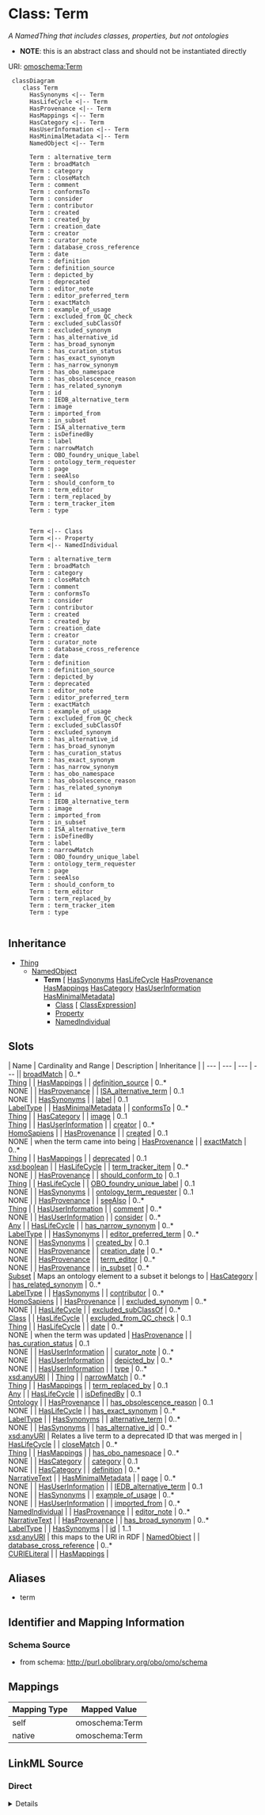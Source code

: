 # Class: Term
_A NamedThing that includes classes, properties, but not ontologies_



* __NOTE__: this is an abstract class and should not be instantiated directly


URI: [omoschema:Term](http://purl.obolibrary.org/obo/omo/schema/Term)


```{mermaid}
 classDiagram
    class Term
      HasSynonyms <|-- Term
      HasLifeCycle <|-- Term
      HasProvenance <|-- Term
      HasMappings <|-- Term
      HasCategory <|-- Term
      HasUserInformation <|-- Term
      HasMinimalMetadata <|-- Term
      NamedObject <|-- Term
      
      Term : alternative_term
      Term : broadMatch
      Term : category
      Term : closeMatch
      Term : comment
      Term : conformsTo
      Term : consider
      Term : contributor
      Term : created
      Term : created_by
      Term : creation_date
      Term : creator
      Term : curator_note
      Term : database_cross_reference
      Term : date
      Term : definition
      Term : definition_source
      Term : depicted_by
      Term : deprecated
      Term : editor_note
      Term : editor_preferred_term
      Term : exactMatch
      Term : example_of_usage
      Term : excluded_from_QC_check
      Term : excluded_subClassOf
      Term : excluded_synonym
      Term : has_alternative_id
      Term : has_broad_synonym
      Term : has_curation_status
      Term : has_exact_synonym
      Term : has_narrow_synonym
      Term : has_obo_namespace
      Term : has_obsolescence_reason
      Term : has_related_synonym
      Term : id
      Term : IEDB_alternative_term
      Term : image
      Term : imported_from
      Term : in_subset
      Term : ISA_alternative_term
      Term : isDefinedBy
      Term : label
      Term : narrowMatch
      Term : OBO_foundry_unique_label
      Term : ontology_term_requester
      Term : page
      Term : seeAlso
      Term : should_conform_to
      Term : term_editor
      Term : term_replaced_by
      Term : term_tracker_item
      Term : type
      

      Term <|-- Class
      Term <|-- Property
      Term <|-- NamedIndividual
      
      Term : alternative_term
      Term : broadMatch
      Term : category
      Term : closeMatch
      Term : comment
      Term : conformsTo
      Term : consider
      Term : contributor
      Term : created
      Term : created_by
      Term : creation_date
      Term : creator
      Term : curator_note
      Term : database_cross_reference
      Term : date
      Term : definition
      Term : definition_source
      Term : depicted_by
      Term : deprecated
      Term : editor_note
      Term : editor_preferred_term
      Term : exactMatch
      Term : example_of_usage
      Term : excluded_from_QC_check
      Term : excluded_subClassOf
      Term : excluded_synonym
      Term : has_alternative_id
      Term : has_broad_synonym
      Term : has_curation_status
      Term : has_exact_synonym
      Term : has_narrow_synonym
      Term : has_obo_namespace
      Term : has_obsolescence_reason
      Term : has_related_synonym
      Term : id
      Term : IEDB_alternative_term
      Term : image
      Term : imported_from
      Term : in_subset
      Term : ISA_alternative_term
      Term : isDefinedBy
      Term : label
      Term : narrowMatch
      Term : OBO_foundry_unique_label
      Term : ontology_term_requester
      Term : page
      Term : seeAlso
      Term : should_conform_to
      Term : term_editor
      Term : term_replaced_by
      Term : term_tracker_item
      Term : type
      
```




## Inheritance
* [Thing](Thing.md)
    * [NamedObject](NamedObject.md)
        * **Term** [ [HasSynonyms](HasSynonyms.md) [HasLifeCycle](HasLifeCycle.md) [HasProvenance](HasProvenance.md) [HasMappings](HasMappings.md) [HasCategory](HasCategory.md) [HasUserInformation](HasUserInformation.md) [HasMinimalMetadata](HasMinimalMetadata.md)]
            * [Class](Class.md) [ [ClassExpression](ClassExpression.md)]
            * [Property](Property.md)
            * [NamedIndividual](NamedIndividual.md)



## Slots

| Name | Cardinality and Range | Description | Inheritance |
| ---  | --- | --- | --- || [broadMatch](broadMatch.md) | 0..* <br/> [Thing](Thing.md) |  | [HasMappings](HasMappings.md) |
| [definition_source](definition_source.md) | 0..* <br/> NONE |  | [HasProvenance](HasProvenance.md) |
| [ISA_alternative_term](ISA_alternative_term.md) | 0..1 <br/> NONE |  | [HasSynonyms](HasSynonyms.md) |
| [label](label.md) | 0..1 <br/> [LabelType](LabelType.md) |  | [HasMinimalMetadata](HasMinimalMetadata.md) |
| [conformsTo](conformsTo.md) | 0..* <br/> [Thing](Thing.md) |  | [HasCategory](HasCategory.md) |
| [image](image.md) | 0..1 <br/> [Thing](Thing.md) |  | [HasUserInformation](HasUserInformation.md) |
| [creator](creator.md) | 0..* <br/> [HomoSapiens](HomoSapiens.md) |  | [HasProvenance](HasProvenance.md) |
| [created](created.md) | 0..1 <br/> NONE | when the term came into being | [HasProvenance](HasProvenance.md) |
| [exactMatch](exactMatch.md) | 0..* <br/> [Thing](Thing.md) |  | [HasMappings](HasMappings.md) |
| [deprecated](deprecated.md) | 0..1 <br/> [xsd:boolean](http://www.w3.org/2001/XMLSchema#boolean) |  | [HasLifeCycle](HasLifeCycle.md) |
| [term_tracker_item](term_tracker_item.md) | 0..* <br/> NONE |  | [HasProvenance](HasProvenance.md) |
| [should_conform_to](should_conform_to.md) | 0..1 <br/> [Thing](Thing.md) |  | [HasLifeCycle](HasLifeCycle.md) |
| [OBO_foundry_unique_label](OBO_foundry_unique_label.md) | 0..1 <br/> NONE |  | [HasSynonyms](HasSynonyms.md) |
| [ontology_term_requester](ontology_term_requester.md) | 0..1 <br/> NONE |  | [HasProvenance](HasProvenance.md) |
| [seeAlso](seeAlso.md) | 0..* <br/> [Thing](Thing.md) |  | [HasUserInformation](HasUserInformation.md) |
| [comment](comment.md) | 0..* <br/> NONE |  | [HasUserInformation](HasUserInformation.md) |
| [consider](consider.md) | 0..* <br/> [Any](Any.md) |  | [HasLifeCycle](HasLifeCycle.md) |
| [has_narrow_synonym](has_narrow_synonym.md) | 0..* <br/> [LabelType](LabelType.md) |  | [HasSynonyms](HasSynonyms.md) |
| [editor_preferred_term](editor_preferred_term.md) | 0..* <br/> NONE |  | [HasSynonyms](HasSynonyms.md) |
| [created_by](created_by.md) | 0..1 <br/> NONE |  | [HasProvenance](HasProvenance.md) |
| [creation_date](creation_date.md) | 0..* <br/> NONE |  | [HasProvenance](HasProvenance.md) |
| [term_editor](term_editor.md) | 0..* <br/> NONE |  | [HasProvenance](HasProvenance.md) |
| [in_subset](in_subset.md) | 0..* <br/> [Subset](Subset.md) | Maps an ontology element to a subset it belongs to | [HasCategory](HasCategory.md) |
| [has_related_synonym](has_related_synonym.md) | 0..* <br/> [LabelType](LabelType.md) |  | [HasSynonyms](HasSynonyms.md) |
| [contributor](contributor.md) | 0..* <br/> [HomoSapiens](HomoSapiens.md) |  | [HasProvenance](HasProvenance.md) |
| [excluded_synonym](excluded_synonym.md) | 0..* <br/> NONE |  | [HasLifeCycle](HasLifeCycle.md) |
| [excluded_subClassOf](excluded_subClassOf.md) | 0..* <br/> [Class](Class.md) |  | [HasLifeCycle](HasLifeCycle.md) |
| [excluded_from_QC_check](excluded_from_QC_check.md) | 0..1 <br/> [Thing](Thing.md) |  | [HasLifeCycle](HasLifeCycle.md) |
| [date](date.md) | 0..* <br/> NONE | when the term was updated | [HasProvenance](HasProvenance.md) |
| [has_curation_status](has_curation_status.md) | 0..1 <br/> NONE |  | [HasUserInformation](HasUserInformation.md) |
| [curator_note](curator_note.md) | 0..* <br/> NONE |  | [HasUserInformation](HasUserInformation.md) |
| [depicted_by](depicted_by.md) | 0..* <br/> NONE |  | [HasUserInformation](HasUserInformation.md) |
| [type](type.md) | 0..* <br/> [xsd:anyURI](http://www.w3.org/2001/XMLSchema#anyURI) |  | [Thing](Thing.md) |
| [narrowMatch](narrowMatch.md) | 0..* <br/> [Thing](Thing.md) |  | [HasMappings](HasMappings.md) |
| [term_replaced_by](term_replaced_by.md) | 0..1 <br/> [Any](Any.md) |  | [HasLifeCycle](HasLifeCycle.md) |
| [isDefinedBy](isDefinedBy.md) | 0..1 <br/> [Ontology](Ontology.md) |  | [HasProvenance](HasProvenance.md) |
| [has_obsolescence_reason](has_obsolescence_reason.md) | 0..1 <br/> NONE |  | [HasLifeCycle](HasLifeCycle.md) |
| [has_exact_synonym](has_exact_synonym.md) | 0..* <br/> [LabelType](LabelType.md) |  | [HasSynonyms](HasSynonyms.md) |
| [alternative_term](alternative_term.md) | 0..* <br/> NONE |  | [HasSynonyms](HasSynonyms.md) |
| [has_alternative_id](has_alternative_id.md) | 0..* <br/> [xsd:anyURI](http://www.w3.org/2001/XMLSchema#anyURI) | Relates a live term to a deprecated ID that was merged in | [HasLifeCycle](HasLifeCycle.md) |
| [closeMatch](closeMatch.md) | 0..* <br/> [Thing](Thing.md) |  | [HasMappings](HasMappings.md) |
| [has_obo_namespace](has_obo_namespace.md) | 0..* <br/> NONE |  | [HasCategory](HasCategory.md) |
| [category](category.md) | 0..1 <br/> NONE |  | [HasCategory](HasCategory.md) |
| [definition](definition.md) | 0..* <br/> [NarrativeText](NarrativeText.md) |  | [HasMinimalMetadata](HasMinimalMetadata.md) |
| [page](page.md) | 0..* <br/> NONE |  | [HasUserInformation](HasUserInformation.md) |
| [IEDB_alternative_term](IEDB_alternative_term.md) | 0..1 <br/> NONE |  | [HasSynonyms](HasSynonyms.md) |
| [example_of_usage](example_of_usage.md) | 0..* <br/> NONE |  | [HasUserInformation](HasUserInformation.md) |
| [imported_from](imported_from.md) | 0..* <br/> [NamedIndividual](NamedIndividual.md) |  | [HasProvenance](HasProvenance.md) |
| [editor_note](editor_note.md) | 0..* <br/> [NarrativeText](NarrativeText.md) |  | [HasProvenance](HasProvenance.md) |
| [has_broad_synonym](has_broad_synonym.md) | 0..* <br/> [LabelType](LabelType.md) |  | [HasSynonyms](HasSynonyms.md) |
| [id](id.md) | 1..1 <br/> [xsd:anyURI](http://www.w3.org/2001/XMLSchema#anyURI) | this maps to the URI in RDF | [NamedObject](NamedObject.md) |
| [database_cross_reference](database_cross_reference.md) | 0..* <br/> [CURIELiteral](CURIELiteral.md) |  | [HasMappings](HasMappings.md) |





## Aliases


* term



## Identifier and Mapping Information







### Schema Source


* from schema: http://purl.obolibrary.org/obo/omo/schema





## Mappings

| Mapping Type | Mapped Value |
| ---  | ---  |
| self | omoschema:Term |
| native | omoschema:Term |


## LinkML Source

<!-- TODO: investigate https://stackoverflow.com/questions/37606292/how-to-create-tabbed-code-blocks-in-mkdocs-or-sphinx -->

### Direct

<details>
```yaml
name: Term
description: A NamedThing that includes classes, properties, but not ontologies
from_schema: http://purl.obolibrary.org/obo/omo/schema
aliases:
- term
rank: 1000
is_a: NamedObject
abstract: true
mixins:
- HasSynonyms
- HasLifeCycle
- HasProvenance
- HasMappings
- HasCategory
- HasUserInformation
- HasMinimalMetadata

```
</details>

### Induced

<details>
```yaml
name: Term
description: A NamedThing that includes classes, properties, but not ontologies
from_schema: http://purl.obolibrary.org/obo/omo/schema
aliases:
- term
rank: 1000
is_a: NamedObject
abstract: true
mixins:
- HasSynonyms
- HasLifeCycle
- HasProvenance
- HasMappings
- HasCategory
- HasUserInformation
- HasMinimalMetadata
attributes:
  has_exact_synonym:
    name: has_exact_synonym
    from_schema: http://purl.obolibrary.org/obo/omo/schema
    rank: 1000
    is_a: synonym
    slot_uri: oio:hasExactSynonym
    multivalued: true
    alias: has_exact_synonym
    owner: Term
    domain_of:
    - HasSynonyms
    - Axiom
    disjoint_with:
    - label
    range: label type
  has_narrow_synonym:
    name: has_narrow_synonym
    from_schema: http://purl.obolibrary.org/obo/omo/schema
    rank: 1000
    is_a: synonym
    slot_uri: oio:hasNarrowSynonym
    multivalued: true
    alias: has_narrow_synonym
    owner: Term
    domain_of:
    - HasSynonyms
    range: label type
  has_broad_synonym:
    name: has_broad_synonym
    from_schema: http://purl.obolibrary.org/obo/omo/schema
    rank: 1000
    is_a: synonym
    slot_uri: oio:hasBroadSynonym
    multivalued: true
    alias: has_broad_synonym
    owner: Term
    domain_of:
    - HasSynonyms
    range: label type
  has_related_synonym:
    name: has_related_synonym
    from_schema: http://purl.obolibrary.org/obo/omo/schema
    rank: 1000
    slot_uri: oio:hasRelatedSynonym
    multivalued: true
    alias: has_related_synonym
    owner: Term
    domain_of:
    - HasSynonyms
    range: label type
  alternative_term:
    name: alternative_term
    in_subset:
    - allotrope permitted profile
    from_schema: http://purl.obolibrary.org/obo/omo/schema
    exact_mappings:
    - skos:altLabel
    rank: 1000
    slot_uri: IAO:0000118
    multivalued: true
    alias: alternative_term
    owner: Term
    domain_of:
    - HasSynonyms
    range: string
  ISA_alternative_term:
    name: ISA_alternative_term
    from_schema: http://purl.obolibrary.org/obo/omo/schema
    rank: 1000
    is_a: alternative_term
    slot_uri: OBI:0001847
    multivalued: true
    alias: ISA_alternative_term
    owner: Term
    domain_of:
    - HasSynonyms
    range: string
  IEDB_alternative_term:
    name: IEDB_alternative_term
    from_schema: http://purl.obolibrary.org/obo/omo/schema
    rank: 1000
    is_a: alternative_term
    slot_uri: OBI:9991118
    multivalued: true
    alias: IEDB_alternative_term
    owner: Term
    domain_of:
    - HasSynonyms
    range: string
  editor_preferred_term:
    name: editor_preferred_term
    in_subset:
    - obi permitted profile
    from_schema: http://purl.obolibrary.org/obo/omo/schema
    rank: 1000
    is_a: alternative_term
    slot_uri: IAO:0000111
    multivalued: true
    alias: editor_preferred_term
    owner: Term
    domain_of:
    - HasSynonyms
    range: string
  OBO_foundry_unique_label:
    name: OBO_foundry_unique_label
    todos:
    - add uniquekey
    from_schema: http://purl.obolibrary.org/obo/omo/schema
    rank: 1000
    is_a: alternative_term
    slot_uri: IAO:0000589
    multivalued: true
    alias: OBO_foundry_unique_label
    owner: Term
    domain_of:
    - HasSynonyms
    range: string
  deprecated:
    name: deprecated
    in_subset:
    - allotrope permitted profile
    - go permitted profile
    - obi permitted profile
    from_schema: http://purl.obolibrary.org/obo/omo/schema
    aliases:
    - is obsolete
    rank: 1000
    is_a: obsoletion_related_property
    domain: ObsoleteAspect
    slot_uri: owl:deprecated
    alias: deprecated
    owner: Term
    domain_of:
    - HasLifeCycle
    range: boolean
  has_obsolescence_reason:
    name: has_obsolescence_reason
    todos:
    - restrict range
    comments:
    - '{''RULE'': ''subject must be deprecated''}'
    from_schema: http://purl.obolibrary.org/obo/omo/schema
    rank: 1000
    is_a: obsoletion_related_property
    domain: ObsoleteAspect
    slot_uri: IAO:0000231
    alias: has_obsolescence_reason
    owner: Term
    domain_of:
    - HasLifeCycle
    range: string
  term_replaced_by:
    name: term_replaced_by
    comments:
    - '{''RULE'': ''subject must be deprecated''}'
    in_subset:
    - go permitted profile
    - obi permitted profile
    - allotrope permitted profile
    from_schema: http://purl.obolibrary.org/obo/omo/schema
    exact_mappings:
    - dcterms:isReplacedBy
    rank: 1000
    is_a: obsoletion_related_property
    domain: ObsoleteAspect
    slot_uri: IAO:0100001
    alias: term_replaced_by
    owner: Term
    domain_of:
    - HasLifeCycle
    range: Any
  consider:
    name: consider
    comments:
    - '{''RULE'': ''subject must be deprecated''}'
    in_subset:
    - go permitted profile
    from_schema: http://purl.obolibrary.org/obo/omo/schema
    rank: 1000
    is_a: obsoletion_related_property
    domain: ObsoleteAspect
    slot_uri: oio:consider
    multivalued: true
    alias: consider
    owner: Term
    domain_of:
    - HasLifeCycle
    range: Any
  has_alternative_id:
    name: has_alternative_id
    description: Relates a live term to a deprecated ID that was merged in
    deprecated: This is deprecated as it is redundant with the inverse replaced_by
      triple
    comments:
    - '{''RULE'': ''object must NOT be deprecated''}'
    in_subset:
    - go permitted profile
    from_schema: http://purl.obolibrary.org/obo/omo/schema
    see_also:
    - https://github.com/owlcs/owlapi/issues/317
    rank: 1000
    is_a: obsoletion_related_property
    domain: NotObsoleteAspect
    slot_uri: oio:hasAlternativeId
    multivalued: true
    alias: has_alternative_id
    owner: Term
    domain_of:
    - HasLifeCycle
    range: uriorcurie
  excluded_from_QC_check:
    name: excluded_from_QC_check
    from_schema: http://purl.obolibrary.org/obo/omo/schema
    rank: 1000
    is_a: excluded_axiom
    alias: excluded_from_QC_check
    owner: Term
    domain_of:
    - HasLifeCycle
    range: Thing
  excluded_subClassOf:
    name: excluded_subClassOf
    from_schema: http://purl.obolibrary.org/obo/omo/schema
    rank: 1000
    is_a: excluded_axiom
    multivalued: true
    alias: excluded_subClassOf
    owner: Term
    domain_of:
    - HasLifeCycle
    range: Class
  excluded_synonym:
    name: excluded_synonym
    from_schema: http://purl.obolibrary.org/obo/omo/schema
    exact_mappings:
    - skos:hiddenSynonym
    rank: 1000
    is_a: excluded_axiom
    multivalued: true
    alias: excluded_synonym
    owner: Term
    domain_of:
    - HasLifeCycle
    range: string
  should_conform_to:
    name: should_conform_to
    from_schema: http://purl.obolibrary.org/obo/omo/schema
    rank: 1000
    is_a: excluded_axiom
    alias: should_conform_to
    owner: Term
    domain_of:
    - HasLifeCycle
    range: Thing
  created_by:
    name: created_by
    deprecated: proposed obsoleted by OMO group 2022-04-12
    from_schema: http://purl.obolibrary.org/obo/omo/schema
    deprecated_element_has_exact_replacement: creator
    rank: 1000
    is_a: provenance_property
    slot_uri: oio:created_by
    alias: created_by
    owner: Term
    domain_of:
    - HasProvenance
    - Axiom
    range: string
  creation_date:
    name: creation_date
    deprecated: proposed obsoleted by OMO group 2022-04-12
    todos:
    - restrict range
    from_schema: http://purl.obolibrary.org/obo/omo/schema
    deprecated_element_has_exact_replacement: created
    rank: 1000
    is_a: provenance_property
    slot_uri: oio:creation_date
    multivalued: true
    alias: creation_date
    owner: Term
    domain_of:
    - HasProvenance
    range: string
  contributor:
    name: contributor
    from_schema: http://purl.obolibrary.org/obo/omo/schema
    close_mappings:
    - prov:wasAttributedTo
    rank: 1000
    is_a: provenance_property
    slot_uri: dcterms:contributor
    multivalued: true
    alias: contributor
    owner: Term
    domain_of:
    - HasProvenance
    range: HomoSapiens
    structured_pattern:
      syntax: '{orcid_regex}'
      interpolated: true
      partial_match: false
  creator:
    name: creator
    from_schema: http://purl.obolibrary.org/obo/omo/schema
    close_mappings:
    - prov:wasAttributedTo
    rank: 1000
    is_a: provenance_property
    slot_uri: dcterms:creator
    multivalued: true
    alias: creator
    owner: Term
    domain_of:
    - HasProvenance
    - Ontology
    range: HomoSapiens
    structured_pattern:
      syntax: '{orcid_regex}'
      interpolated: true
      partial_match: false
  created:
    name: created
    description: when the term came into being
    from_schema: http://purl.obolibrary.org/obo/omo/schema
    close_mappings:
    - pav:createdOn
    rank: 1000
    is_a: provenance_property
    slot_uri: dcterms:created
    multivalued: false
    alias: created
    owner: Term
    domain_of:
    - HasProvenance
    - Ontology
    range: string
  date:
    name: date
    description: when the term was updated
    from_schema: http://purl.obolibrary.org/obo/omo/schema
    close_mappings:
    - pav:authoredOn
    rank: 1000
    is_a: provenance_property
    slot_uri: dcterms:date
    multivalued: true
    alias: date
    owner: Term
    domain_of:
    - HasProvenance
    range: string
  isDefinedBy:
    name: isDefinedBy
    from_schema: http://purl.obolibrary.org/obo/omo/schema
    close_mappings:
    - pav:importedFrom
    - dcterms:publisher
    rank: 1000
    slot_uri: rdfs:isDefinedBy
    alias: isDefinedBy
    owner: Term
    domain_of:
    - HasProvenance
    range: Ontology
  editor_note:
    name: editor_note
    from_schema: http://purl.obolibrary.org/obo/omo/schema
    rank: 1000
    is_a: provenance_property
    slot_uri: IAO:0000116
    multivalued: true
    alias: editor_note
    owner: Term
    domain_of:
    - HasProvenance
    range: narrative text
  term_editor:
    name: term_editor
    from_schema: http://purl.obolibrary.org/obo/omo/schema
    rank: 1000
    is_a: provenance_property
    slot_uri: IAO:0000117
    multivalued: true
    alias: term_editor
    owner: Term
    domain_of:
    - HasProvenance
    range: string
  definition_source:
    name: definition_source
    todos:
    - restrict range
    in_subset:
    - obi permitted profile
    from_schema: http://purl.obolibrary.org/obo/omo/schema
    rank: 1000
    is_a: provenance_property
    slot_uri: IAO:0000119
    multivalued: true
    alias: definition_source
    owner: Term
    domain_of:
    - HasProvenance
    range: string
  ontology_term_requester:
    name: ontology_term_requester
    from_schema: http://purl.obolibrary.org/obo/omo/schema
    rank: 1000
    is_a: provenance_property
    slot_uri: IAO:0000234
    alias: ontology_term_requester
    owner: Term
    domain_of:
    - HasProvenance
    range: string
  imported_from:
    name: imported_from
    from_schema: http://purl.obolibrary.org/obo/omo/schema
    rank: 1000
    is_a: provenance_property
    slot_uri: IAO:0000412
    multivalued: true
    alias: imported_from
    owner: Term
    domain_of:
    - HasProvenance
    range: NamedIndividual
  term_tracker_item:
    name: term_tracker_item
    todos:
    - restrict range
    from_schema: http://purl.obolibrary.org/obo/omo/schema
    rank: 1000
    is_a: provenance_property
    slot_uri: IAO:0000233
    multivalued: true
    alias: term_tracker_item
    owner: Term
    domain_of:
    - HasProvenance
    range: string
  broadMatch:
    name: broadMatch
    from_schema: http://purl.obolibrary.org/obo/omo/schema
    rank: 1000
    is_a: match
    slot_uri: skos:broadMatch
    multivalued: true
    alias: broadMatch
    owner: Term
    domain_of:
    - HasMappings
    range: Thing
  closeMatch:
    name: closeMatch
    from_schema: http://purl.obolibrary.org/obo/omo/schema
    rank: 1000
    is_a: match
    slot_uri: skos:closeMatch
    multivalued: true
    alias: closeMatch
    owner: Term
    domain_of:
    - HasMappings
    range: Thing
  exactMatch:
    name: exactMatch
    from_schema: http://purl.obolibrary.org/obo/omo/schema
    rank: 1000
    is_a: match
    slot_uri: skos:exactMatch
    multivalued: true
    alias: exactMatch
    owner: Term
    domain_of:
    - HasMappings
    range: Thing
  narrowMatch:
    name: narrowMatch
    from_schema: http://purl.obolibrary.org/obo/omo/schema
    rank: 1000
    is_a: match
    slot_uri: skos:narrowMatch
    multivalued: true
    alias: narrowMatch
    owner: Term
    domain_of:
    - HasMappings
    range: Thing
  database_cross_reference:
    name: database_cross_reference
    from_schema: http://purl.obolibrary.org/obo/omo/schema
    rank: 1000
    is_a: match
    slot_uri: oio:hasDbXref
    multivalued: true
    alias: database_cross_reference
    owner: Term
    domain_of:
    - HasMappings
    - Axiom
    range: CURIELiteral
  has_obo_namespace:
    name: has_obo_namespace
    from_schema: http://purl.obolibrary.org/obo/omo/schema
    rank: 1000
    slot_uri: oio:hasOBONamespace
    multivalued: true
    alias: has_obo_namespace
    owner: Term
    domain_of:
    - HasCategory
    range: string
  category:
    name: category
    from_schema: http://purl.obolibrary.org/obo/omo/schema
    rank: 1000
    is_a: informative_property
    slot_uri: biolink:category
    alias: category
    owner: Term
    domain_of:
    - HasCategory
    range: string
  in_subset:
    name: in_subset
    description: Maps an ontology element to a subset it belongs to
    from_schema: http://purl.obolibrary.org/obo/omo/schema
    rank: 1000
    slot_uri: oio:inSubset
    multivalued: true
    alias: in_subset
    owner: Term
    domain_of:
    - HasCategory
    range: Subset
  conformsTo:
    name: conformsTo
    from_schema: http://purl.obolibrary.org/obo/omo/schema
    rank: 1000
    is_a: informative_property
    slot_uri: dcterms:conformsTo
    multivalued: true
    alias: conformsTo
    owner: Term
    domain_of:
    - HasCategory
    range: Thing
  comment:
    name: comment
    comments:
    - in obo format, a term cannot have more than one comment
    from_schema: http://purl.obolibrary.org/obo/omo/schema
    rank: 1000
    is_a: informative_property
    slot_uri: rdfs:comment
    multivalued: true
    alias: comment
    owner: Term
    domain_of:
    - HasUserInformation
    - Ontology
    - Axiom
    range: string
  seeAlso:
    name: seeAlso
    todos:
    - restrict range
    from_schema: http://purl.obolibrary.org/obo/omo/schema
    rank: 1000
    slot_uri: rdfs:seeAlso
    multivalued: true
    alias: seeAlso
    owner: Term
    domain_of:
    - HasUserInformation
    - Axiom
    range: Thing
  image:
    name: image
    from_schema: http://purl.obolibrary.org/obo/omo/schema
    rank: 1000
    is_a: informative_property
    slot_uri: sdo:image
    alias: image
    owner: Term
    domain_of:
    - HasUserInformation
    range: Thing
  example_of_usage:
    name: example_of_usage
    in_subset:
    - allotrope permitted profile
    from_schema: http://purl.obolibrary.org/obo/omo/schema
    exact_mappings:
    - skos:example
    rank: 1000
    is_a: informative_property
    slot_uri: IAO:0000112
    multivalued: true
    alias: example_of_usage
    owner: Term
    domain_of:
    - HasUserInformation
    range: string
  curator_note:
    name: curator_note
    from_schema: http://purl.obolibrary.org/obo/omo/schema
    rank: 1000
    is_a: provenance_property
    slot_uri: IAO:0000232
    multivalued: true
    alias: curator_note
    owner: Term
    domain_of:
    - HasUserInformation
    range: string
  has_curation_status:
    name: has_curation_status
    from_schema: http://purl.obolibrary.org/obo/omo/schema
    rank: 1000
    is_a: informative_property
    slot_uri: IAO:0000114
    alias: has_curation_status
    owner: Term
    domain_of:
    - HasUserInformation
    range: string
  depicted_by:
    name: depicted_by
    from_schema: http://purl.obolibrary.org/obo/omo/schema
    rank: 1000
    is_a: informative_property
    slot_uri: foaf:depicted_by
    multivalued: true
    alias: depicted_by
    owner: Term
    domain_of:
    - HasUserInformation
    range: string
  page:
    name: page
    from_schema: http://purl.obolibrary.org/obo/omo/schema
    rank: 1000
    is_a: informative_property
    slot_uri: foaf:page
    multivalued: true
    alias: page
    owner: Term
    domain_of:
    - HasUserInformation
    range: string
  label:
    name: label
    comments:
    - SHOULD follow OBO label guidelines
    - MUST be unique within an ontology
    - SHOULD be unique across OBO
    in_subset:
    - allotrope required profile
    - go required profile
    - obi required profile
    from_schema: http://purl.obolibrary.org/obo/omo/schema
    exact_mappings:
    - skos:prefLabel
    rank: 1000
    is_a: core_property
    slot_uri: rdfs:label
    multivalued: false
    alias: label
    owner: Term
    domain_of:
    - HasMinimalMetadata
    - Axiom
    range: label type
  definition:
    name: definition
    comments:
    - SHOULD be in Aristotelian (genus-differentia) form
    in_subset:
    - allotrope required profile
    - go required profile
    - obi required profile
    from_schema: http://purl.obolibrary.org/obo/omo/schema
    exact_mappings:
    - skos:definition
    rank: 1000
    is_a: core_property
    slot_uri: IAO:0000115
    multivalued: true
    alias: definition
    owner: Term
    domain_of:
    - HasMinimalMetadata
    range: narrative text
  id:
    name: id
    description: this maps to the URI in RDF
    from_schema: http://purl.obolibrary.org/obo/omo/schema
    rank: 1000
    is_a: core_property
    identifier: true
    alias: id
    owner: Term
    domain_of:
    - NamedObject
    range: uriorcurie
    required: true
  type:
    name: type
    from_schema: http://purl.obolibrary.org/obo/omo/schema
    rank: 1000
    is_a: logical_predicate
    slot_uri: rdf:type
    multivalued: true
    designates_type: true
    alias: type
    owner: Term
    domain_of:
    - Thing
    range: uriorcurie

```
</details>
